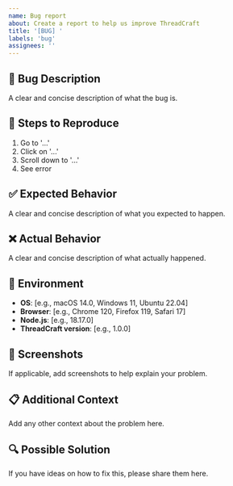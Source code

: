 ```yaml
---
name: Bug report
about: Create a report to help us improve ThreadCraft
title: '[BUG] '
labels: 'bug'
assignees: ''
---
```


## 🐛 Bug Description
A clear and concise description of what the bug is.

## 🔄 Steps to Reproduce
1. Go to '...'
2. Click on '...'
3. Scroll down to '...'
4. See error

## ✅ Expected Behavior
A clear and concise description of what you expected to happen.

## ❌ Actual Behavior
A clear and concise description of what actually happened.

## 📱 Environment
- **OS**: [e.g., macOS 14.0, Windows 11, Ubuntu 22.04]
- **Browser**: [e.g., Chrome 120, Firefox 119, Safari 17]
- **Node.js**: [e.g., 18.17.0]
- **ThreadCraft version**: [e.g., 1.0.0]

## 📸 Screenshots
If applicable, add screenshots to help explain your problem.

## 📋 Additional Context
Add any other context about the problem here.

## 🔍 Possible Solution
If you have ideas on how to fix this, please share them here.